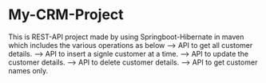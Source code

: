 # My-CRM-Project
This is REST-API project made by using Springboot-Hibernate in maven which includes the various operations as below
--> API to get all customer details.
--> API to insert a signle customer at a time.
--> API to update the customer details.
--> API to delete customer details.
--> API to get customer names only.
